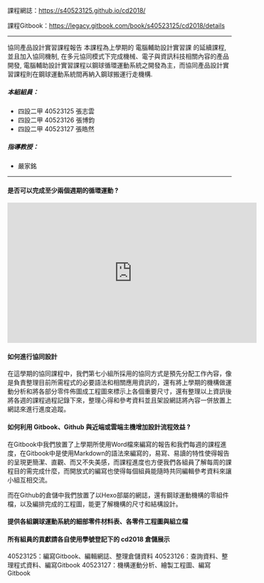 課程網誌：https://s40523125.github.io/cd2018/

課程Gitbook：https://legacy.gitbook.com/book/s40523125/cd2018/details

---

協同產品設計實習課程報告
本課程為上學期的 電腦輔助設計實習課 的延續課程, 並且加入協同機制, 在多元協同模式下完成機械、電子與資訊科技相關內容的產品開發, 電腦輔助設計實習課程以鋼球循環運動系統之開發為主，而協同產品設計實習課程則在鋼球運動系統間再納入鋼球搬運行走機構.

##### 本組組員：
* 四設二甲 40523125 張志雲
* 四設二甲 40523126 張博鈞
* 四設二甲 40523127 張皓然
##### 指導教授：
* 嚴家銘

---

#### 是否可以完成至少兩個週期的循環運動 ?
<iframe width="560" height="315" src="https://www.youtube.com/embed/zzGsMgNdeEY" frameborder="0" allow="autoplay; encrypted-media" allowfullscreen></iframe>

#### 如何進行協同設計
在這學期的協同課程中，我們第七小組所採用的協同方式是預先分配工作內容，像是負責整理目前所需程式的必要語法和相關應用資訊的，還有將上學期的機構做運動分析和將各部分零件佈圖成工程圖來標示上各個重要尺寸，還有整理以上資訊後將各週的課程過程記錄下來，整理心得和參考資料並且架設網誌將內容一併放置上網誌來進行進度追蹤。

#### 如何利用 Gitbook、Github 與近端或雲端主機增加設計流程效益 ?
在Gitbook中我們放置了上學期所使用Word檔來編寫的報告和我們每週的課程進度，在Gitbook中是使用Markdown的語法來編寫的，易寫、易讀的特性使得報告的呈現更簡潔、直觀、而又不失美感，而課程進度也方便我們各組員了解每周的課程目的需完成什麼，而開放式的編寫也使得每個組員能隨時共同編輯參考資料來讓小組互相交流。

而在Github的倉儲中我們放置了以Hexo部屬的網誌，還有鋼球運動機構的零組件檔，以及編排完成的工程圖，能更了解機構的尺寸和結構設計。

#### 提供各組鋼球運動系統的細部零件材料表、各零件工程圖與組立檔

#### 所有組員的貢獻請各自使用學號登記下的 cd2018 倉儲展示
40523125：編寫Gitbook、編輯網誌、整理倉儲資料
40523126：查詢資料、整理程式資料、編寫Gitbook
40523127：機構運動分析、繪製工程圖、編寫Gitbook
